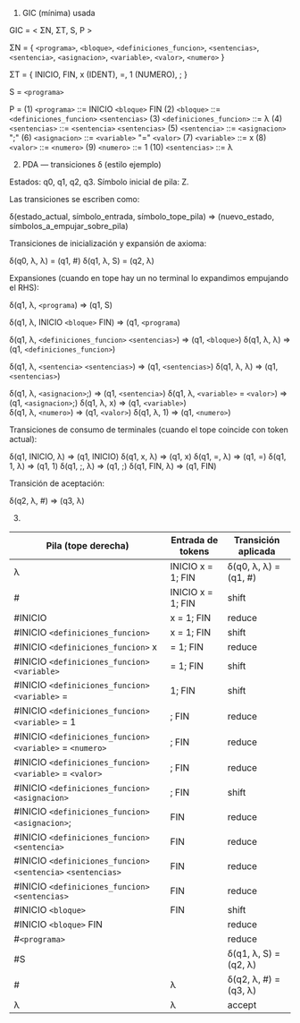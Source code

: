 1) GIC (mínima) usada

GIC = < ΣN, ΣT, S, P >

ΣN = { `<programa>`, `<bloque>`, `<definiciones_funcion>`, `<sentencias>`, `<sentencia>`, `<asignacion>`, `<variable>`, `<valor>`, `<numero>` }

ΣT = { INICIO, FIN, x (IDENT), =, 1 (NUMERO), ; }

S = `<programa>`

P = (1)  `<programa>`               ::= INICIO `<bloque>` FIN
    (2)  `<bloque>`                 ::= `<definiciones_funcion>` `<sentencias>`
    (3)  `<definiciones_funcion>`   ::= λ
    (4)  `<sentencias>`             ::= `<sentencia>` `<sentencias>`
    (5)  `<sentencia>`              ::= `<asignacion>` ";"
    (6)  `<asignacion>`             ::= `<variable>` "=" `<valor>`
    (7)  `<variable>`               ::= x
    (8)  `<valor>`                  ::= `<numero>`
    (9)  `<numero>`                 ::= 1
    (10) `<sentencias>`             ::= λ

2) PDA — transiciones δ (estilo ejemplo)

Estados: q0, q1, q2, q3. Símbolo inicial de pila: Z.

Las transiciones se escriben como:

δ(estado_actual, símbolo_entrada, símbolo_tope_pila) => (nuevo_estado, símbolos_a_empujar_sobre_pila)


Transiciones de inicialización y expansión de axioma:

δ(q0, λ, λ) = (q1, #)
δ(q1, λ, S) = (q2, λ)


Expansiones (cuando en tope hay un no terminal lo expandimos empujando el RHS):

δ(q1, λ, `<programa`)                              => (q1, S)

δ(q1, λ, INICIO `<bloque>` FIN)                    => (q1, `<programa`)

δ(q1, λ, `<definiciones_funcion>` `<sentencias>`)  => (q1, `<bloque>`)
δ(q1, λ, λ)                                        => (q1, `<definiciones_funcion>`)

δ(q1, λ, `<sentencia>` `<sentencias>`)             => (q1, `<sentencias>`)
δ(q1, λ, λ)                                        => (q1, `<sentencias>`)

δ(q1, λ, `<asignacion>`;)                          => (q1, `<sentencia>`)
δ(q1, λ, `<variable>` = `<valor>`)                 => (q1, `<asignacion>`;)
δ(q1, λ, x)                                        => (q1, `<variable>`)                      
δ(q1, λ, `<numero>`)                               => (q1, `<valor>`)
δ(q1, λ, 1)                                        => (q1, `<numero>`)


Transiciones de consumo de terminales (cuando el tope coincide con token actual):

δ(q1, INICIO, λ)               => (q1, INICIO)
δ(q1, x, λ)                    => (q1, x)
δ(q1, =, λ)                    => (q1, =)
δ(q1, 1, λ)                    => (q1, 1)
δ(q1, ;, λ)                    => (q1, ;)
δ(q1, FIN, λ)                  => (q1, FIN)


Transición de aceptación:

δ(q2, λ, #)                    => (q3, λ)

3)
| Pila (tope derecha)                                           | Entrada de tokens  | Transición aplicada   |
| ------------------------------------------------------------- | ------------------ | -------------------   |
| λ                                                             | INICIO x = 1; FIN  | δ(q0, λ, λ) = (q1, #) |
| #                                                             | INICIO x = 1; FIN  | shift                 |
| #INICIO                                                       | x = 1; FIN         | reduce                 |
| #INICIO `<definiciones_funcion>`                              | x = 1; FIN         | shift                 |
| #INICIO `<definiciones_funcion>` x                            | = 1; FIN           | reduce                |
| #INICIO `<definiciones_funcion>` `<variable>`                 | = 1; FIN           | shift                 |
| #INICIO `<definiciones_funcion>` `<variable>` =               | 1; FIN             | shift                 |
| #INICIO `<definiciones_funcion>` `<variable>` = 1             | ; FIN              | reduce                |
| #INICIO `<definiciones_funcion>` `<variable>` = `<numero>`    | ; FIN              | reduce                |
| #INICIO `<definiciones_funcion>` `<variable>` = `<valor>`     | ; FIN              | reduce                |
| #INICIO `<definiciones_funcion>` `<asignacion>`               | ; FIN              | shift                 |
| #INICIO `<definiciones_funcion>` `<asignacion>`;              | FIN                | reduce                |
| #INICIO `<definiciones_funcion>` `<sentencia>`                | FIN                | reduce                |
| #INICIO `<definiciones_funcion>` `<sentencia>` `<sentencias>` | FIN                | reduce                |
| #INICIO `<definiciones_funcion>` `<sentencias>`               | FIN                | reduce                |
| #INICIO `<bloque>`                                            | FIN                | shift                 |
| #INICIO `<bloque>` FIN                                        |                    | reduce                |
| #`<programa>`                                                 |                    | reduce                |
| #S                                                            |                    | δ(q1, λ, S) = (q2, λ) |
| #                                                             | λ                  | δ(q2, λ, #) = (q3, λ) |
| λ	                                                            | λ                  | accept                |
